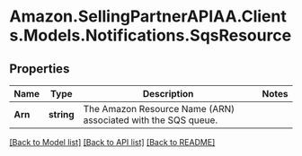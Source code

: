 # Amazon.SellingPartnerAPIAA.Clients.Models.Notifications.SqsResource
## Properties

Name | Type | Description | Notes
------------ | ------------- | ------------- | -------------
**Arn** | **string** | The Amazon Resource Name (ARN) associated with the SQS queue. | 

[[Back to Model list]](../README.md#documentation-for-models) [[Back to API list]](../README.md#documentation-for-api-endpoints) [[Back to README]](../README.md)

